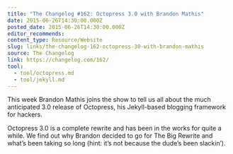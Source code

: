 ```yaml
---
title: "The Changelog #162: Octopress 3.0 with Brandon Mathis"
date: 2015-06-26T14:30:00.000Z
posted_date: 2015-06-26T14:30:00.000Z
editor_recommends:
content_type: Resource/Website
slug: links/the-changelog-162-octopress-30-with-brandon-mathis
source: The Changelog
link: https://changelog.com/162/
tool:
  - tool/octopress.md
  - tool/jekyll.md
---
```

This week Brandon Mathis joins the show to tell us all about the much anticipated 3.0 release of Octopress, his Jekyll-based blogging framework for hackers.

Octopress 3.0 is a complete rewrite and has been in the works for quite a while. We find out why Brandon decided to go for The Big Rewrite and what’s been taking so long (hint: it’s not because the dude’s been slackin’).



